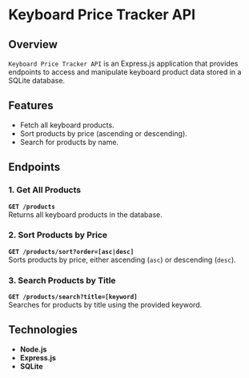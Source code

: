 # Keyboard Price Tracker API

## Overview
`Keyboard Price Tracker API` is an Express.js application that provides endpoints to access and manipulate keyboard product data stored in a SQLite database.

## Features
- Fetch all keyboard products.
- Sort products by price (ascending or descending).
- Search for products by name.

## Endpoints
### 1. Get All Products
**`GET /products`**  
Returns all keyboard products in the database.

### 2. Sort Products by Price
**`GET /products/sort?order=[asc|desc]`**  
Sorts products by price, either ascending (`asc`) or descending (`desc`).

### 3. Search Products by Title
**`GET /products/search?title=[keyword]`**  
Searches for products by title using the provided keyword.

## Technologies
- **Node.js**
- **Express.js**
- **SQLite**
